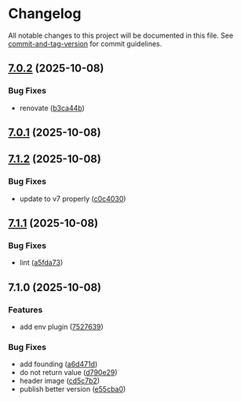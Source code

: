 # Changelog

All notable changes to this project will be documented in this file. See [commit-and-tag-version](https://github.com/absolute-version/commit-and-tag-version) for commit guidelines.

## [7.0.2](https://github.com/Cap-go/capacitor-env/compare/7.0.1...7.0.2) (2025-10-08)


### Bug Fixes

* renovate ([b3ca44b](https://github.com/Cap-go/capacitor-env/commit/b3ca44b028fc370c098255bd69573401859d2df2))

## [7.0.1](https://github.com/Cap-go/capacitor-env/compare/7.1.2...7.0.1) (2025-10-08)

## [7.1.2](https://github.com/Cap-go/capacitor-plugins/compare/7.1.1...7.1.2) (2025-10-08)


### Bug Fixes

* update to v7 properly ([c0c4030](https://github.com/Cap-go/capacitor-plugins/commit/c0c40305c0e8991c75e6c7e64c3e3f49b313c626))

## [7.1.1](https://github.com/Cap-go/capacitor-plugins/compare/7.1.0...7.1.1) (2025-10-08)


### Bug Fixes

* lint ([a5fda73](https://github.com/Cap-go/capacitor-plugins/commit/a5fda739763c0ef707b8311d03cfc509b53e665e))

## 7.1.0 (2025-10-08)


### Features

* add env plugin ([7527639](https://github.com/Cap-go/capacitor-plugins/commit/75276391256b7e932517473cffb324294f2d7426))


### Bug Fixes

* add founding ([a6d471d](https://github.com/Cap-go/capacitor-plugins/commit/a6d471d7fd7ee03178d745dd0a2f83b639616b2e))
* do not return value ([d790e29](https://github.com/Cap-go/capacitor-plugins/commit/d790e2945930a39dc3e16593bd002f43b9f5d7bf))
* header image ([cd5c7b2](https://github.com/Cap-go/capacitor-plugins/commit/cd5c7b2aad826d77b15bb73347c7224b274918ff))
* publish better version ([e55cba0](https://github.com/Cap-go/capacitor-plugins/commit/e55cba0a6a0e570b7b9545564e5c5d29ac2c8d75))
